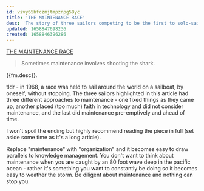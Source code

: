 ```yaml
---
id: vsvy65bfczmjtmpznpg58yc
title: 'THE MAINTENANCE RACE'
desc: 'The story of three sailors competing to be the first to solo-sail around the world and their approach to maintenance which led to three very different outcomes'
updated: 1658847698236
created: 1658846396286
---
```



[THE MAINTENANCE RACE](https://www.worksinprogress.co/issue/the-maintenance-race/)

> Sometimes maintenance involves shooting the shark.

{{fm.desc}}.

tldr - in 1968, a race was held to sail around the world on a sailboat, by oneself, without stopping. The three sailors highlighted in this article had three different approaches to maintenance - one fixed things as they came up, another placed (too much) faith in technology and did not consider maintenance, and the last did maintenance pre-emptively and ahead of time. 

I won't spoil the ending but highly recommend reading the piece in full (set aside some time as it's a long article).

Replace "maintenance" with "organization" and it becomes easy to draw parallels to knowledge management. You don't want to think about maintenance when you are caught by an 80 foot wave deep in the pacific ocean - rather it's something you want to constantly be doing so it becomes easy to weather the storm. Be diligent about maintenance and nothing can stop you. 